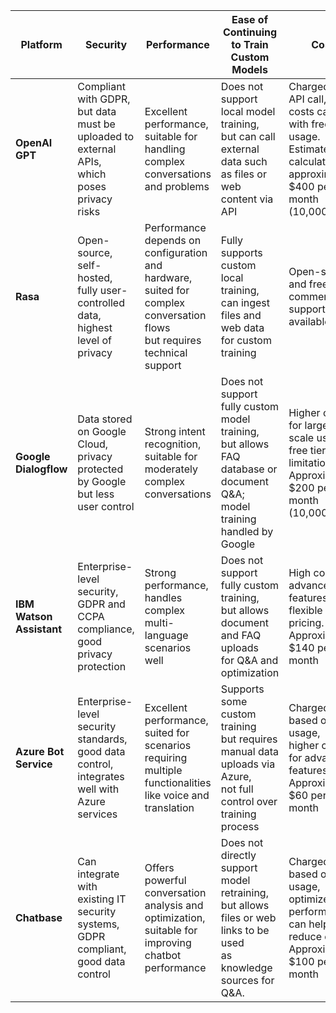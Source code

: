 | Platform  | **Security**                                  | **Performance**                                                               | **Ease of Continuing to Train Custom Models**                                                                        | **Cost**                                  | **Ease of Embedding into SharePoint/WordPress**                               | **Ease of Maintenance (for non-technical personnel)**                                                              |
|----------------------|-----------------------------------------------|--------------------------------------------------------------------------------|----------------------------------------------------------------------------------------------------------------------|-------------------------------------------|--------------------------------------------------------------------------------|---------------------------------------------------------------------------------------------------------------------|
| **OpenAI GPT**        | Compliant with GDPR,<br>but data must be uploaded to external APIs,<br>which poses privacy risks | Excellent performance,<br>suitable for handling complex conversations and problems | Does not support local model training,<br>but can call external data such as files or web content via API                 | Charged per API call,<br>costs can rise with frequent usage. Estimated calculation of approximately $400 per month (10,000 calls)                       | Can be embedded via API,<br>but requires front-end development for proper integration;<br>somewhat complex process        | Requires knowledge of API calls and monitoring,<br>difficult for non-technical personnel to maintain independently.     |
| **Rasa**              | Open-source,<br>self-hosted,<br>fully user-controlled data,<br>highest level of privacy              | Performance depends on configuration and hardware,<br>suited for complex conversation flows<br>but requires technical support | Fully supports custom local training,<br>can ingest files and web data<br>for custom training                               | Open-source and free,<br>commercial support available                             | Can be embedded via plugins or custom development,<br>highly flexible,<br>suitable for teams with technical expertise     | Maintenance is complex,<br>requires programming and machine learning knowledge,<br>difficult for non-technical personnel. |
| **Google Dialogflow** | Data stored on Google Cloud,<br>privacy protected by Google<br>but less user control               | Strong intent recognition,<br>suitable for moderately complex conversations         | Does not support fully custom model training,<br>but allows FAQ database or document Q&A;<br>model training handled by Google | Higher cost for large-scale usage,<br>free tier has limitations. Approximately $200 per month (10,000 calls)                  | Offers WordPress plugin and API interface,<br>fairly easy to embed;<br>SharePoint requires custom integration              | Provides a graphical interface,<br>easy for non-technical personnel to use,<br>maintenance difficulty is relatively low.  |
| **IBM Watson Assistant** | Enterprise-level security,<br>GDPR and CCPA compliance,<br>good privacy protection               | Strong performance,<br>handles complex multi-language scenarios well                | Does not support fully custom training,<br>but allows document and FAQ uploads<br>for Q&A and optimization                   | High cost for advanced features,<br>flexible pricing.  Approximately $140 per month                              | Can be embedded via API,<br>but requires development support<br>for SharePoint and WordPress integration                   | Complex maintenance,<br>suitable for teams with technical support,<br>difficult for non-technical personnel to manage alone. |
| **Azure Bot Service** | Enterprise-level security standards,<br>good data control,<br>integrates well with Azure services  | Excellent performance,<br>suited for scenarios requiring multiple functionalities like voice and translation               | Supports some custom training<br>but requires manual data uploads via Azure,<br>not full control over training process       | Charged based on usage,<br>higher costs for advanced features. Approximately $60 per month                     | Direct plugin and integration options<br>for both SharePoint and WordPress,<br>high ease of embedding                      | Simple interface with extensive Microsoft documentation,<br>suitable for non-technical personnel,<br>maintenance is moderate. |
| **Chatbase**          | Can integrate with existing IT security systems,<br>GDPR compliant,<br>good data control           | Offers powerful conversation analysis and optimization,<br>suitable for improving chatbot performance                     | Does not directly support model retraining,<br>but allows files or web links to be used<br>as knowledge sources for Q&A.     | Charged based on usage,<br>optimized performance can help reduce costs. Approximately $100 per month           | Offers simple embedding code,<br>ideal for quick deployment to SharePoint<br>and WordPress,<br>highest ease of embedding       | Very easy to maintain<br>with a visual interface and detailed analytics reports,<br>suitable for non-technical personnel without programming knowledge. |
